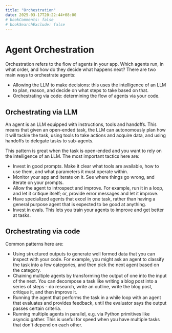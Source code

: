 ```yaml
---
title: "Orchestration"
date: 2025-03-17T20:22:44+08:00
# bookComments: false
# bookSearchExclude: false
---
```


# Agent Orchestration

Orchestration refers to the flow of agents in your app. Which agents run, in what order, and how do they decide what happens next? There are two main ways to orchestrate agents:

- Allowing the LLM to make decisions: this uses the intelligence of an LLM to plan, reason, and decide on what steps to take based on that.
- Orchestrating via code: determining the flow of agents via your code.


## Orchestrating via LLM

An agent is an LLM equipped with instructions, tools and handoffs. This means that given an open-ended task, the LLM can autonomously plan how it will tackle the task, using tools to take actions and acquire data, and using handoffs to delegate tasks to sub-agents.

This pattern is great when the task is open-ended and you want to rely on the intelligence of an LLM. The most important tactics here are:

- Invest in good prompts. Make it clear what tools are available, how to use them, and what parameters it must operate within.
- Monitor your app and iterate on it. See where things go wrong, and iterate on your prompts.
- Allow the agent to introspect and improve. For example, run it in a loop, and let it critique itself; or, provide error messages and let it improve.
- Have specialized agents that excel in one task, rather than having a general purpose agent that is expected to be good at anything.
- Invest in evals. This lets you train your agents to improve and get better at tasks.


## Orchestrating via code

Common patterns here are:

- Using structured outputs to generate well formed data that you can inspect with your code. For example, you might ask an agent to classify the task into a few categories, and then pick the next agent based on the category.
- Chaining multiple agents by transforming the output of one into the input of the next. You can decompose a task like writing a blog post into a series of steps - do research, write an outline, write the blog post, critique it, and then improve it.
- Running the agent that performs the task in a while loop with an agent that evaluates and provides feedback, until the evaluator says the output passes certain criteria.
- Running multiple agents in parallel, e.g. via Python primitives like asyncio.gather. This is useful for speed when you have multiple tasks that don't depend on each other.

